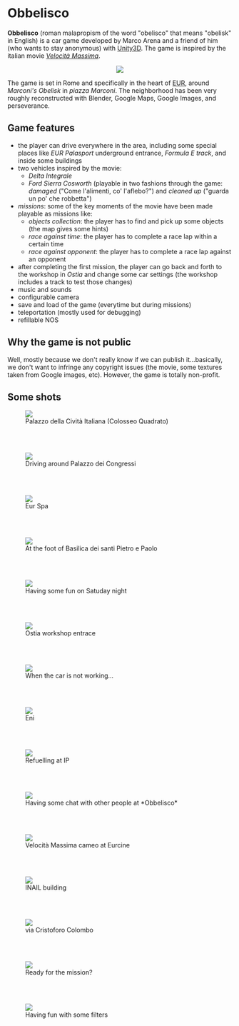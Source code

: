 # Obbelisco

**Obbelisco** (roman malapropism of the word "obelisco" that means "obelisk" in English) is a car game developed by Marco Arena and a friend of him (who wants to stay anonymous) with [Unity3D](https://unity.com/). The game is inspired by the italian movie [*Velocità Massima*](https://it.wikipedia.org/wiki/Velocit%C3%A0_massima_(film)).

<center>
<img src="pics/home-screen.gif">
</center>

The game is set in Rome and specifically in the heart of [EUR](https://it.wikipedia.org/wiki/Europa_(Roma)), around *Marconi's Obelisk* in *piazza Marconi*. The neighborhood has been very roughly reconstructed with Blender, Google Maps, Google Images, and perseverance.

## Game features

-  the player can drive everywhere in the area, including some special places like *EUR Palasport* underground entrance, *Formula E track*, and inside some buildings
-  two vehicles inspired by the movie:
   - *Delta Integrale*
   - *Ford Sierra Cosworth* (playable in two fashions through the game: *damaged* ("Come l'alimenti, co' l'aflebo?") and *cleaned up* ("guarda un po' che robbetta")
-  *missions*: some of the key moments of the movie have been made playable as missions like:
   - *objects collection*: the player has to find and pick up some objects (the map gives some hints)
   - *race against time*: the player has to complete a race lap within a certain time
   - *race against opponent*: the player has to complete a race lap against an opponent
- after completing the first mission, the player can go back and forth to the workshop in *Ostia* and change some car settings (the workshop includes a track to test those changes)
- music and sounds
- configurable camera
- save and load of the game (everytime but during missions)
- teleportation (mostly used for debugging)
- refillable NOS

## Why the game is not public

Well, mostly because we don't really know if we can publish it...basically, we don't want to infringe any copyright issues (the movie, some textures taken from Google images, etc). However, the game is totally non-profit.

## Some shots

<figure>
<img src="pics/quadrato.png">
  <figcaption>Palazzo della Cività Italiana (Colosseo Quadrato)<figcaption>
</figure>
    
</br></br>

<figure>
<img src="pics/congressi.jpg">
  <figcaption>Driving around Palazzo dei Congressi</figcaption>
</figure>

</br></br>

<figure>
<img src="pics/eur-spa.png">
  <figcaption>Eur Spa</figcaption>
</figure>

</br></br>

<figure>
<img src="pics/ss-pp.jpg">
  <figcaption>At the foot of Basilica dei santi Pietro e Paolo</figcaption>
</figure>

</br></br>

<figure>
<img src="pics/terrazze.png">
  <figcaption>Having some fun on Satuday night</figcaption>
</figure>

</br></br>

<figure>
<img src="pics/ostia.png">
  <figcaption>Ostia workshop entrace</figcaption>
</figure>

</br></br>

<figure>
<img src="pics/metro-palasport.png">
  <figcaption>When the car is not working...</figcaption>
</figure>

</br></br>

<figure>
<img src="pics/eni.png">
  <figcaption>Eni</figcaption>
</figure>

</br></br>

<figure>
<img src="pics/ip.png">
  <figcaption>Refuelling at IP</figcaption>
</figure>

</br></br>

<figure>
<img src="pics/others.png">
  <figcaption>Having some chat with other people at *Obbelisco*</figcaption>
</figure>

</br></br>

<figure>
<img src="pics/eurcine.png">
  <figcaption>Velocità Massima cameo at Eurcine</figcaption>
</figure>

</br></br>

<figure>
<img src="pics/inail.png">
  <figcaption>INAIL building</figcaption>
</figure>

</br></br>

<figure>
<img src="pics/ina.png">
  <figcaption>via Cristoforo Colombo</figcaption>
</figure>

</br></br>

<figure>
<img src="pics/mission-1.png">
  <figcaption>Ready for the mission?</figcaption>
</figure>

</br></br>

<figure>
<img src="pics/art-shot.jpg">
  <figcaption>Having fun with some filters</figcaption>
</figure>
